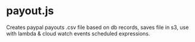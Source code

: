 # payout.js
Creates paypal payouts .csv file based on db records, saves file in s3, use with lambda &amp; cloud watch events scheduled expressions.
